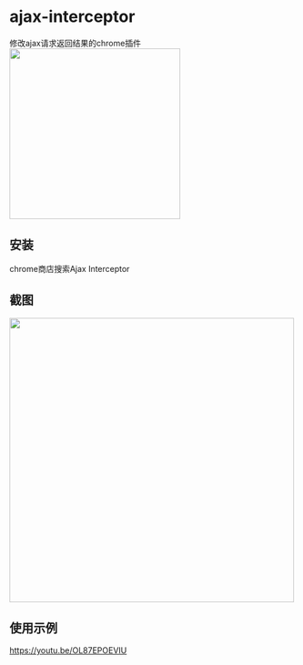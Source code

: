 # ajax-interceptor
修改ajax请求返回结果的chrome插件   
<img src="https://github.com/YGYOOO/ajax-interceptor/raw/master/readmeImgs/icon.png" width="300"> 


## 安装
chrome商店搜索Ajax Interceptor

## 截图
<img src="https://github.com/YGYOOO/ajax-interceptor/raw/master/readmeImgs/screenshot.png" width="500">

## 使用示例
https://youtu.be/OL87EPOEVIU
